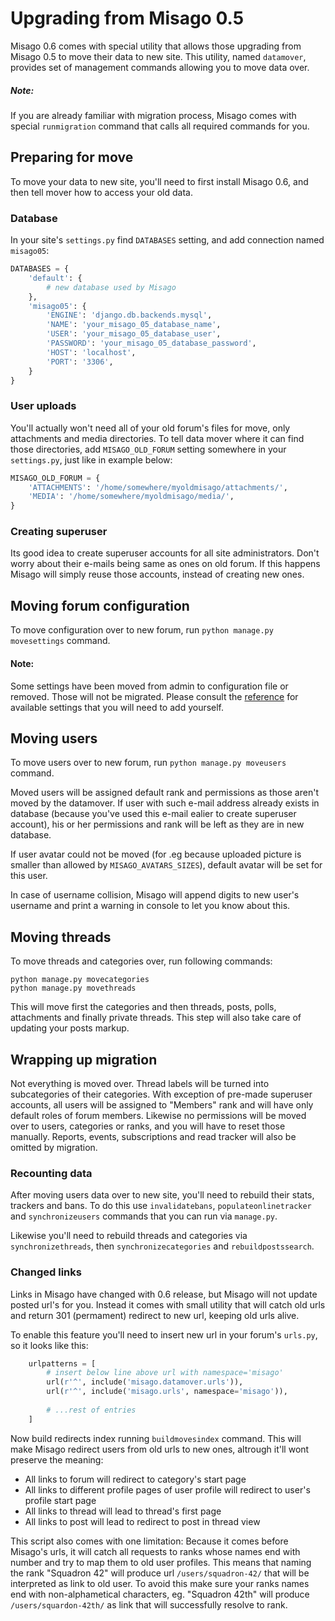 Upgrading from Misago 0.5
=========================

Misago 0.6 comes with special utility that allows those upgrading from Misago 0.5 to move their data to new site. This utility, named `datamover`, provides set of management commands allowing you to move data over.


##### Note:

If you are already familiar with migration process, Misago comes with special `runmigration` command that calls all required commands for you.


## Preparing for move

To move your data to new site, you'll need to first install Misago 0.6, and then tell mover how to access your old data.


### Database

In your site's `settings.py` find `DATABASES` setting, and add connection named `misago05`:

```python
DATABASES = {
    'default': {
        # new database used by Misago
    },
    'misago05': {
        'ENGINE': 'django.db.backends.mysql',
        'NAME': 'your_misago_05_database_name',
        'USER': 'your_misago_05_database_user',
        'PASSWORD': 'your_misago_05_database_password',
        'HOST': 'localhost',
        'PORT': '3306',
    }
}
```


### User uploads

You'll actually won't need all of your old forum's files for move, only attachments and media directories. To tell data mover where it can find those directories, add `MISAGO_OLD_FORUM` setting somewhere in your `settings.py`, just like in example below:

```python
MISAGO_OLD_FORUM = {
    'ATTACHMENTS': '/home/somewhere/myoldmisago/attachments/',
    'MEDIA': '/home/somewhere/myoldmisago/media/',
}
```


### Creating superuser

Its good idea to create superuser accounts for all site administrators. Don't worry about their e-mails being same as ones on old forum. If this happens Misago will simply reuse those accounts, instead of creating new ones. 


## Moving forum configuration

To move configuration over to new forum, run `python manage.py movesettings` command.


#### Note:

Some settings have been moved from admin to configuration file or removed. Those will not be migrated. Please consult the [reference](/docs/ref/Settings.md) for available settings that you will need to add yourself.


## Moving users

To move users over to new forum, run `python manage.py moveusers` command.

Moved users will be assigned default rank and permissions as those aren't moved by the datamover. If user with such e-mail address already exists in database (because you've used this e-mail ealier to create superuser account), his or her permissions and rank will be left as they are in new database.

If user avatar could not be moved (for .eg because uploaded picture is smaller than allowed by `MISAGO_AVATARS_SIZES`), default avatar will be set for this user.

In case of username collision, Misago will append digits to new user's username and print a warning in console to let you know about this.


## Moving threads

To move threads and categories over, run following commands:

    python manage.py movecategories
    python manage.py movethreads

This will move first the categories and then threads, posts, polls, attachments and finally private threads. This step will also take care of updating your posts markup.


## Wrapping up migration

Not everything is moved over. Thread labels will be turned into subcategories of their categories. With exception of pre-made superuser accounts, all users will be assigned to "Members" rank and will have only default roles of forum members. Likewise no permissions will be moved over to users, categories or ranks, and you will have to reset those manually. Reports, events, subscriptions and read tracker will also be omitted by migration.


### Recounting data

After moving users data over to new site, you'll need to rebuild their stats, trackers and bans. To do this use `invalidatebans`, `populateonlinetracker` and `synchronizeusers` commands that you can run via `manage.py`.

Likewise you'll need to rebuild threads and categories via `synchronizethreads`, then `synchronizecategories` and `rebuildpostssearch`.


### Changed links

Links in Misago have changed with 0.6 release, but Misago will not update posted url's for you. Instead it comes with small utility that will catch old urls and return 301 (permament) redirect to new url, keeping old urls alive.

To enable this feature you'll need to insert new url in your forum's `urls.py`, so it looks like this:

```python
    urlpatterns = [
        # insert below line above url with namespace='misago'
        url(r'^', include('misago.datamover.urls')),
        url(r'^', include('misago.urls', namespace='misago')),
        
        # ...rest of entries
    ]
```

Now build redirects index running `buildmovesindex` command. This will make Misago redirect users from old urls to new ones, altrough it'll wont preserve the meaning:

- All links to forum will redirect to category's start page
- All links to different profile pages of user profile will redirect to user's profile start page
- All links to thread will lead to thread's first page
- All links to post will lead to redirect to post in thread view

This script also comes with one limitation: Because it comes before Misago's urls, it will catch all requests to ranks whose names end with number and try to map them to old user profiles. This means that naming the rank "Squadron 42" will produce url `/users/squadron-42/` that will be interpreted as link to old user. To avoid this make sure your ranks names end with non-alphametical characters, eg. "Squadron 42th" will produce `/users/squardon-42th/` as link that will successfully resolve to rank.